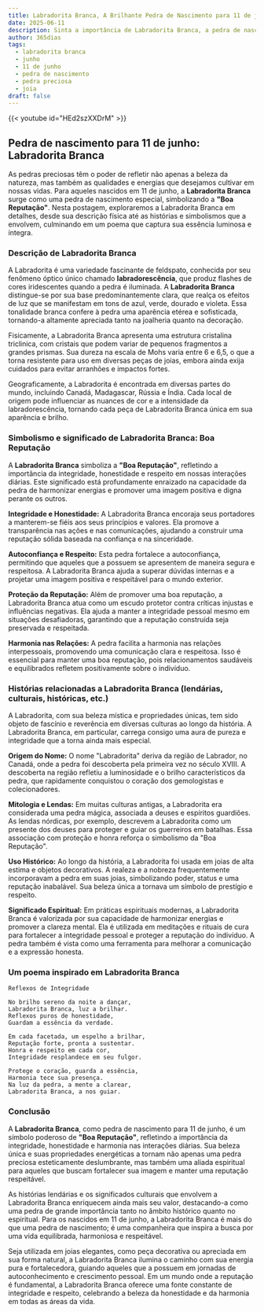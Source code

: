 ```yaml
---
title: Labradorita Branca, A Brilhante Pedra de Nascimento para 11 de junho
date: 2025-06-11
description: Sinta a importância de Labradorita Branca, a pedra de nascimento de 11 de junho que simboliza Boa reputação. Deixe que sua beleza e significado iluminem seu dia.
author: 365dias
tags:
  - labradorita branca
  - junho
  - 11 de junho
  - pedra de nascimento
  - pedra preciosa
  - joia
draft: false
---
```


{{< youtube id="HEd2szXXDrM" >}}

## Pedra de nascimento para 11 de junho: Labradorita Branca

As pedras preciosas têm o poder de refletir não apenas a beleza da natureza, mas também as qualidades e energias que desejamos cultivar em nossas vidas. Para aqueles nascidos em 11 de junho, a **Labradorita Branca** surge como uma pedra de nascimento especial, simbolizando a **"Boa Reputação"**. Nesta postagem, exploraremos a Labradorita Branca em detalhes, desde sua descrição física até as histórias e simbolismos que a envolvem, culminando em um poema que captura sua essência luminosa e íntegra.

### Descrição de Labradorita Branca

A Labradorita é uma variedade fascinante de feldspato, conhecida por seu fenômeno óptico único chamado **labradorescência**, que produz flashes de cores iridescentes quando a pedra é iluminada. A **Labradorita Branca** distingue-se por sua base predominantemente clara, que realça os efeitos de luz que se manifestam em tons de azul, verde, dourado e violeta. Essa tonalidade branca confere à pedra uma aparência etérea e sofisticada, tornando-a altamente apreciada tanto na joalheria quanto na decoração.

Fisicamente, a Labradorita Branca apresenta uma estrutura cristalina triclinica, com cristais que podem variar de pequenos fragmentos a grandes prismas. Sua dureza na escala de Mohs varia entre 6 e 6,5, o que a torna resistente para uso em diversas peças de joias, embora ainda exija cuidados para evitar arranhões e impactos fortes.

Geograficamente, a Labradorita é encontrada em diversas partes do mundo, incluindo Canadá, Madagascar, Rússia e Índia. Cada local de origem pode influenciar as nuances de cor e a intensidade da labradorescência, tornando cada peça de Labradorita Branca única em sua aparência e brilho.

### Simbolismo e significado de Labradorita Branca: Boa Reputação

A **Labradorita Branca** simboliza a **"Boa Reputação"**, refletindo a importância da integridade, honestidade e respeito em nossas interações diárias. Este significado está profundamente enraizado na capacidade da pedra de harmonizar energias e promover uma imagem positiva e digna perante os outros.

**Integridade e Honestidade:** A Labradorita Branca encoraja seus portadores a manterem-se fiéis aos seus princípios e valores. Ela promove a transparência nas ações e nas comunicações, ajudando a construir uma reputação sólida baseada na confiança e na sinceridade.

**Autoconfiança e Respeito:** Esta pedra fortalece a autoconfiança, permitindo que aqueles que a possuem se apresentem de maneira segura e respeitosa. A Labradorita Branca ajuda a superar dúvidas internas e a projetar uma imagem positiva e respeitável para o mundo exterior.

**Proteção da Reputação:** Além de promover uma boa reputação, a Labradorita Branca atua como um escudo protetor contra críticas injustas e influências negativas. Ela ajuda a manter a integridade pessoal mesmo em situações desafiadoras, garantindo que a reputação construída seja preservada e respeitada.

**Harmonia nas Relações:** A pedra facilita a harmonia nas relações interpessoais, promovendo uma comunicação clara e respeitosa. Isso é essencial para manter uma boa reputação, pois relacionamentos saudáveis e equilibrados refletem positivamente sobre o indivíduo.

### Histórias relacionadas a Labradorita Branca (lendárias, culturais, históricas, etc.)

A Labradorita, com sua beleza mística e propriedades únicas, tem sido objeto de fascínio e reverência em diversas culturas ao longo da história. A Labradorita Branca, em particular, carrega consigo uma aura de pureza e integridade que a torna ainda mais especial.

**Origem do Nome:** O nome "Labradorita" deriva da região de Labrador, no Canadá, onde a pedra foi descoberta pela primeira vez no século XVIII. A descoberta na região refletiu a luminosidade e o brilho característicos da pedra, que rapidamente conquistou o coração dos gemologistas e colecionadores.

**Mitologia e Lendas:** Em muitas culturas antigas, a Labradorita era considerada uma pedra mágica, associada a deuses e espíritos guardiões. As lendas nórdicas, por exemplo, descrevem a Labradorita como um presente dos deuses para proteger e guiar os guerreiros em batalhas. Essa associação com proteção e honra reforça o simbolismo da "Boa Reputação".

**Uso Histórico:** Ao longo da história, a Labradorita foi usada em joias de alta estima e objetos decorativos. A realeza e a nobreza frequentemente incorporavam a pedra em suas joias, simbolizando poder, status e uma reputação inabalável. Sua beleza única a tornava um símbolo de prestígio e respeito.

**Significado Espiritual:** Em práticas espirituais modernas, a Labradorita Branca é valorizada por sua capacidade de harmonizar energias e promover a clareza mental. Ela é utilizada em meditações e rituais de cura para fortalecer a integridade pessoal e proteger a reputação do indivíduo. A pedra também é vista como uma ferramenta para melhorar a comunicação e a expressão honesta.

### Um poema inspirado em Labradorita Branca

	Reflexos de Integridade
	
	No brilho sereno da noite a dançar,  
	Labradorita Branca, luz a brilhar.  
	Reflexos puros de honestidade,  
	Guardam a essência da verdade.
	
	Em cada facetada, um espelho a brilhar,  
	Reputação forte, pronta a sustentar.  
	Honra e respeito em cada cor,  
	Integridade resplandece em seu fulgor.
	
	Protege o coração, guarda a essência,  
	Harmonia tece sua presença.  
	Na luz da pedra, a mente a clarear,  
	Labradorita Branca, a nos guiar.

### Conclusão

A **Labradorita Branca**, como pedra de nascimento para 11 de junho, é um símbolo poderoso de **"Boa Reputação"**, refletindo a importância da integridade, honestidade e harmonia nas interações diárias. Sua beleza única e suas propriedades energéticas a tornam não apenas uma pedra preciosa esteticamente deslumbrante, mas também uma aliada espiritual para aqueles que buscam fortalecer sua imagem e manter uma reputação respeitável.

As histórias lendárias e os significados culturais que envolvem a Labradorita Branca enriquecem ainda mais seu valor, destacando-a como uma pedra de grande importância tanto no âmbito histórico quanto no espiritual. Para os nascidos em 11 de junho, a Labradorita Branca é mais do que uma pedra de nascimento; é uma companheira que inspira a busca por uma vida equilibrada, harmoniosa e respeitável.

Seja utilizada em joias elegantes, como peça decorativa ou apreciada em sua forma natural, a Labradorita Branca ilumina o caminho com sua energia pura e fortalecedora, guiando aqueles que a possuem em jornadas de autoconhecimento e crescimento pessoal. Em um mundo onde a reputação é fundamental, a Labradorita Branca oferece uma fonte constante de integridade e respeito, celebrando a beleza da honestidade e da harmonia em todas as áreas da vida.